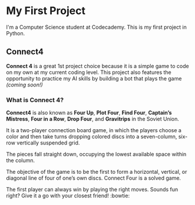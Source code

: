 # My First Project

I'm a Computer Science student at Codecademy. This is my first project in Python.

## Connect4
**Connect 4** is a great 1st project choice because it is a simple game to code on my own at my current coding level. This project also features the opportunity to practice my AI skills by building a bot that plays the game *(coming soon!)*

### What is Connect 4?
**Connect4** is also known as **Four Up**, **Plot Four**, **Find Four**, **Captain’s Mistress**, **Four in a Row**, **Drop Four**, and **Gravitrips** in the Soviet Union.

It is a two-player connection board game, in which the players choose a color and then take turns dropping colored discs into a seven-column, six-row vertically suspended grid.

The pieces fall straight down, occupying the lowest available space within the column.

The objective of the game is to be the first to form a horizontal, vertical, or diagonal line of four of one’s own discs. Connect Four is a solved game.

The first player can always win by playing the right moves. Sounds fun right? Give it a go with your closest friend! :bowtie: